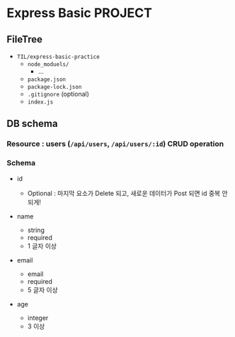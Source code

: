 # Express Basic PROJECT

## FileTree

* `TIL/express-basic-practice`
  * `node_moduels/`
    * ...
  * `package.json`
  * `package-lock.json`
  * `.gitignore` (optional)
  * `index.js`

## DB schema

### Resource : users (`/api/users`, `/api/users/:id`) CRUD operation

### Schema 

* id
  * Optional : 마지막 요소가 Delete 되고, 새로운 데이터가 Post 되면 id 중복 안되게!

* name
  * string 
  * required
  * 1 글자 이상
* email
  * email
  * required
  * 5 글자 이상
* age 
  * integer
  * 3 이상